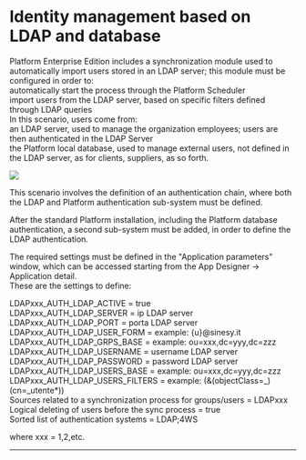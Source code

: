 # Identity management based on LDAP and database

Platform Enterprise Edition includes a synchronization module used to automatically import users stored in an LDAP server; this module must be configured in order to:  
automatically start the process through the Platform Scheduler  
import users from the LDAP server, based on specific filters defined through LDAP queries  
In this scenario, users come from:  
an LDAP server, used to manage the organization employees; users are then authenticated in the LDAP Server  
the Platform local database, used to manage external users, not defined in the LDAP server, as for clients, suppliers, as so forth.

![](http://4wsplatform.org/wp-content/plugins../../uploads/media/identitymanagementusermanual/image13.png)

This scenario involves the definition of an authentication chain, where both the LDAP and Platform authentication sub-system must be defined.

After the standard Platform installation, including the Platform database authentication, a second sub-system must be added, in order to define the LDAP authentication.

The required settings must be defined in the "Application parameters" window, which can be accessed starting from the App Designer -&gt; Application detail.  
These are the settings to define:

LDAPxxx\_AUTH\_LDAP\_ACTIVE = true  
LDAPxxx\_AUTH\_LDAP\_SERVER = ip LDAP server  
LDAPxxx\_AUTH\_LDAP\_PORT = porta LDAP server  
LDAPxxx\_AUTH\_LDAP\_USER\_FORM = example: {u}@sinesy.it  
LDAPxxx\_AUTH\_LDAP\_GRPS\_BASE = example: ou=xxx,dc=yyy,dc=zzz  
LDAPxxx\_AUTH\_LDAP\_USERNAME = username LDAP server  
LDAPxxx\_AUTH\_LDAP\_PASSWORD = password LDAP server  
LDAPxxx\_AUTH\_LDAP\_USERS\_BASE = example: ou=xxx,dc=yyy,dc=zzz  
LDAPxxx\_AUTH\_LDAP\_USERS\_FILTERS = example: \(&\(objectClass=_\)\(cn=_utente\*\)\)  
Sources related to a synchronization process for groups/users = LDAPxxx  
Logical deleting of users before the sync process = true  
Sorted list of authentication systems = LDAP;4WS

where xxx = 1,2,etc.

---



